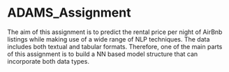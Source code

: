# ADAMS_Assignment
The aim of this assignment is to predict the rental price per night of AirBnb listings while making use of a wide range of NLP techniques. The data includes both textual and tabular formats. Therefore, one of the main parts of this assignment is to build a NN based model structure that can incorporate both data types.
